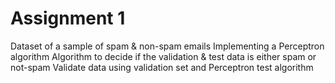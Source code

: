 Assignment 1
================

Dataset of a sample of spam & non-spam emails
Implementing a Perceptron algorithm
Algorithm to decide if the validation & test data is either spam or not-spam
Validate data using validation set and Perceptron test algorithm